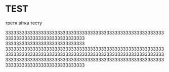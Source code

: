 # TEST
третя вітка тесту


3333333333333333333333333333333333333333333333333333333333
33333333333333333333333333333
33333333333333333333333333333
3333333333333333333333333333333333333333333333333333333333
3333333333333333333333333333333333333333333333333333333333
333333333333333333333333333333333333333333333333333333333333333333333333333333333333333
